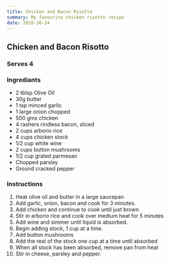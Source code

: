 ```yaml
---
title: Chicken and Bacon Risotto
summary: My favourite chicken risotto recipe
date: 2020-10-24
---
```


## Chicken and Bacon Risotto

### Serves 4

### Ingrediants
* 2 tblsp Olive Oil
* 30g butter
* 1 tsp minced garlic
* 1 large onion chopped
* 500 gms chicken
* 4 rashers rindless bacon, sliced
* 2 cups arborio rice
* 4 cups chicken stock
* 1/2 cup white wine
* 2 cups button mushrooms
* 1/2 cup grated parmesan
* Chopped parsley
* Ground cracked pepper

### Instructions
1. Heat olive oil and butter in a large saucepan
1. Add garlic, onion, bacon and cook for 3 minutes.
1. Add chicken and continue to cook until just brown
1. Stir in arborio rice and cook over medium heat for 5 minutes
1. Add wine and simmer until liquid is absorbed.
1. Begin adding stock, 1 cup at a time.
1. Add button mushrooms
1. Add the rest of the stock one cup at a time until absorbed
1. When all stock has been absorbed, remove pan from heat
1. Stir in cheese, parsley and pepper.
